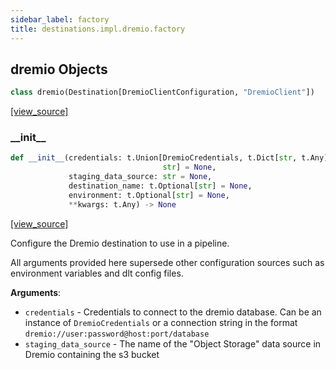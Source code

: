 ```yaml
---
sidebar_label: factory
title: destinations.impl.dremio.factory
---
```


## dremio Objects

```python
class dremio(Destination[DremioClientConfiguration, "DremioClient"])
```

[[view_source]](https://github.com/dlt-hub/dlt/blob/e9c9ecfa8a644fdb516dd74aabca3bf75bafb154/dlt/destinations/impl/dremio/factory.py#L16)

### \_\_init\_\_

```python
def __init__(credentials: t.Union[DremioCredentials, t.Dict[str, t.Any],
                                  str] = None,
             staging_data_source: str = None,
             destination_name: t.Optional[str] = None,
             environment: t.Optional[str] = None,
             **kwargs: t.Any) -> None
```

[[view_source]](https://github.com/dlt-hub/dlt/blob/e9c9ecfa8a644fdb516dd74aabca3bf75bafb154/dlt/destinations/impl/dremio/factory.py#L52)

Configure the Dremio destination to use in a pipeline.

All arguments provided here supersede other configuration sources such as environment variables and dlt config files.

**Arguments**:

- `credentials` - Credentials to connect to the dremio database. Can be an instance of `DremioCredentials` or
  a connection string in the format `dremio://user:password@host:port/database`
- `staging_data_source` - The name of the "Object Storage" data source in Dremio containing the s3 bucket


